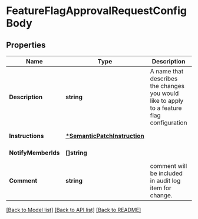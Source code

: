 # FeatureFlagApprovalRequestConfigBody

## Properties
Name | Type | Description | Notes
------------ | ------------- | ------------- | -------------
**Description** | **string** | A name that describes the changes you would like to apply to a feature flag configuration | [default to null]
**Instructions** | [***SemanticPatchInstruction**](SemanticPatchInstruction.md) |  | [default to null]
**NotifyMemberIds** | **[]string** |  | [default to null]
**Comment** | **string** | comment will be included in audit log item for change. | [optional] [default to null]

[[Back to Model list]](../README.md#documentation-for-models) [[Back to API list]](../README.md#documentation-for-api-endpoints) [[Back to README]](../README.md)


